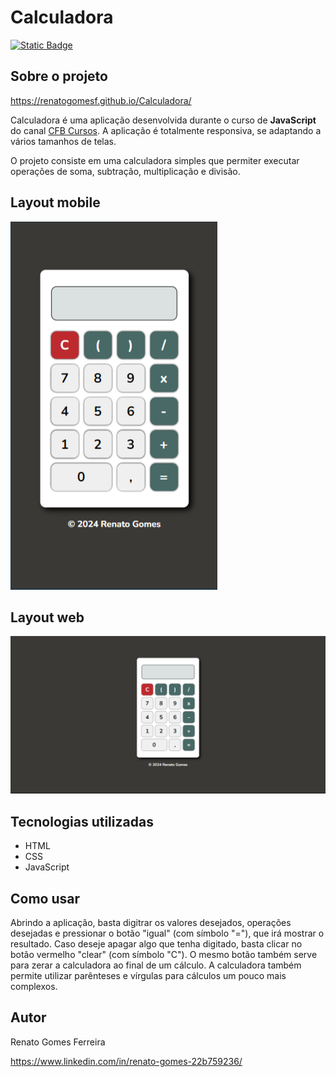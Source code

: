 # Calculadora
[![Static Badge](https://img.shields.io/badge/Licen%C3%A7a-MIT-green)](https://github.com/renatogomesf/Portifolio/blob/main/LICENSE)

## Sobre o projeto

https://renatogomesf.github.io/Calculadora/

Calculadora é uma aplicação desenvolvida durante o curso de **JavaScript** do canal [CFB Cursos](https://www.youtube.com/watch?v=E4DBTqgxHGM&list=PLx4x_zx8csUg_AxxbVWHEyAJ6cBdsYc0T&index=1&ab_channel=CFBCursos). A aplicação é totalmente responsiva, se adaptando a vários tamanhos de telas.

O projeto consiste em uma calculadora simples que permiter executar operações de soma, subtração, multiplicação e divisão.

## Layout mobile

![mobile 1](https://raw.githubusercontent.com/renatogomesf/imagens-projetos/main/imagens/calculadora/mobile-1.png)

## Layout web

![web 1](https://raw.githubusercontent.com/renatogomesf/imagens-projetos/main/imagens/calculadora/web-1.png)
## Tecnologias utilizadas

* HTML
* CSS
* JavaScript

## Como usar

Abrindo a aplicação, basta digitrar os valores desejados, operações desejadas e pressionar o botão "igual" (com símbolo "="), que irá mostrar o resultado. Caso deseje apagar algo que tenha digitado, basta clicar no botão vermelho "clear" (com símbolo "C"). O mesmo botão também serve para zerar a calculadora ao final de um cálculo. A calculadora também permite utilizar parênteses e vírgulas para cálculos um pouco mais complexos.

## Autor

Renato Gomes Ferreira

https://www.linkedin.com/in/renato-gomes-22b759236/
